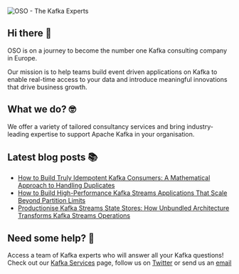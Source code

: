 ![OSO - The Kafka Experts](https://user-images.githubusercontent.com/307475/222356964-8f3e2c6d-46c7-40ee-8a96-22f853ce7b8f.png)

## Hi there 👋
OSO is on a journey to become the number one Kafka consulting company in Europe.

Our mission is to help teams build event driven applications on Kafka to enable real-time access to your data and introduce meaningful innovations that drive business growth. 

## What we do? 🤓
We offer a variety of tailored consultancy services and bring industry-leading expertise to support Apache Kafka in your organisation.

## Latest blog posts 📚
<!-- BLOG-POST-LIST:START -->
- [How to Build Truly Idempotent Kafka Consumers: A Mathematical Approach to Handling Duplicates](https://oso.sh/blog/how-to-build-truly-idempotent-kafka-consumers-a-mathematical-approach-to-handling-duplicates/)
- [How to Build High-Performance Kafka Streams Applications That Scale Beyond Partition Limits](https://oso.sh/blog/how-to-build-high-performance-kafka-streams-applications-that-scale-beyond-partition-limits/)
- [Productionise Kafka Streams State Stores: How Unbundled Architecture Transforms Kafka Streams Operations](https://oso.sh/blog/productionise-kafka-streams-state-stores-how-unbundled-architecture-transforms-kafka-streams-operations/)
<!-- BLOG-POST-LIST:END -->

## Need some help? 🤔
Access a team of Kafka experts who will answer all your Kafka questions! Check out our [Kafka Services](https://oso.sh/kafka-services/) page, follow us on [Twitter](https://twitter.com/osodevops) or send us an [email](mailto:enquiries@oso.sh)
